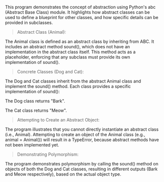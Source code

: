 This program demonstrates the concept of abstraction using Python's abc (Abstract Base Class) module. It highlights how abstract classes can be used to define a blueprint for other classes, and how specific details can be provided in subclasses.

> Abstract Class (Animal):

The Animal class is defined as an abstract class by inheriting from ABC. It includes an abstract method sound(), which does not have an implementation in the abstract class itself. This method acts as a placeholder, enforcing that any subclass must provide its own implementation of sound().

> Concrete Classes (Dog and Cat):

The Dog and Cat classes inherit from the abstract Animal class and implement the sound() method. Each class provides a specific implementation of sound():

The Dog class returns "Bark".

The Cat class returns "Meow".

> Attempting to Create an Abstract Object:

The program illustrates that you cannot directly instantiate an abstract class (i.e., Animal). Attempting to create an object of the Animal class (e.g., animal = Animal()) will result in a TypeError, because abstract methods have not been implemented yet.

> Demonstrating Polymorphism:

The program demonstrates polymorphism by calling the sound() method on objects of both the Dog and Cat classes, resulting in different outputs (Bark and Meow respectively), based on the actual object type.
